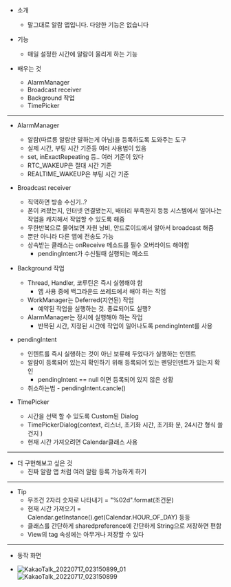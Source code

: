 - 소개
	- 말그대로 알람 앱입니다. 다양한 기능은 없습니다

- 기능
	- 매일 설정한 시간에 알람이 울리게 하는 기능

- 배우는 것
	- AlarmManager
	- Broadcast receiver
	- Background 작업
	- TimePicker

---

- AlarmManager
	- 알람(따르릉 알람만 말하는게 아님)을 등록하도록 도와주는 도구
	- 실제 시간, 부팅 시간 기준등 여러 사용법이 있음 
	- set, inExactRepeating 등.. 여러 기준이 있다
	- RTC_WAKEUP은 절대 시간 기준
	- REALTIME_WAKEUP은 부팅 시간 기준


- Broadcast receiver
	- 직역하면 방송 수신기..?
	- 폰이 켜졌는지, 인터넷 연결됐는지, 배터리 부족한지 등등 시스템에서 일어나는 작업을 캐치해서 작업할 수 있도록 해줌
	- 무한반복으로 물어보면 자원 낭비, 안드로이드에서 알아서 broadcast 해줌
	- 뿐만 아니라 다른 앱에 전송도 가능
	- 상속받는 클래스는 onReceive 메소드를 필수 오버라이드 해야함
		- pendingIntent가 수신될때 실행되는 메소드   

- Background 작업
	- Thread, Handler, 코루틴은 즉시 실행해야 함
		- 앱 사용 중에 백그라운드 쓰레드에서 해야 하는 작업
	- WorkManager는 Deferred(지연된) 작업
		- 예약된 작업을 실행하는 것. 종료되어도 실행?
	- AlarmManager는 정시에 실행해야 하는 작업 
		- 반복된 시간, 지정된 시간에 작업이 일어나도록 pendingIntent를 사용

- pendingIntent
	- 인텐트를 즉시 실행하는 것이 아닌 보류해 두었다가 실행하는 인텐트
	- 알람이 등록되어 있는지 확인하기 위해 등록되어 있는 펜딩인덴트가 있는지 확인
		- pendingIntent == null 이면 등록되어 있지 않은 상황
	- 취소하는법 - pendingIntent.cancle()

- TimePicker
	- 시간을 선택 할 수 있도록 Custom된 Dialog
	- TimePickerDialog(context, 리스너, 초기화 시간, 초기화 분, 24시간 형식 쓸건지  )
	- 현재 시간 가져오려면 Calendar클래스 사용

---

- 더 구현해보고 싶은 것
	- 진짜 알람 앱 처럼 여러 알람 등록 가능하게 하기

---

- Tip
	- 무조건 2자리 숫자로 나타내기 = "%02d".format(조건문)
	- 현재 시간 가져오기 = Calendar.getInstance().get(Calendar.HOUR_OF_DAY) 등등
	- 클래스를 간단하게 sharedpreference에 간단하게 String으로 저장하면 편함
	- View의 tag 속성에는 아무거나 저장할 수 있다

---

- 동작 화면

- ![KakaoTalk_20220717_023150899_01](https://user-images.githubusercontent.com/68932465/179381739-781be749-152d-43ee-bb99-423caeee2336.jpg)
![KakaoTalk_20220717_023150899](https://user-images.githubusercontent.com/68932465/179381741-7cf7f772-3a17-41ed-ad2f-bceb89fb87d5.jpg)
